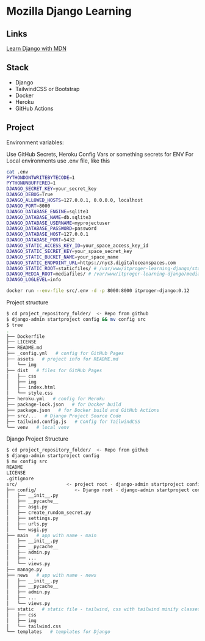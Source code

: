# Mozilla Django Learning

## Links
[Learn Django with MDN](https://developer.mozilla.org/en-US/docs/Learn/Server-side/Django)

## Stack
- Django
- TailwindCSS or Bootstrap
- Docker
- Heroku
- GitHub Actions

## Project

Environment variables:

Use GitHub Secrets, Heroku Config Vars or something secrets for ENV 
For Local environments use .env file, like this
```sh
cat .env
PYTHONDONTWRITEBYTECODE=1
PYTHONUNBUFFERED=1
DJANGO_SECRET_KEY=your_secret_key
DJANGO_DEBUG=True
DJANGO_ALLOWED_HOSTS=127.0.0.1, 0.0.0.0, localhost
DJANGO_PORT=8000
DJANGO_DATABASE_ENGINE=sqlite3
DJANGO_DATABASE_NAME=db.sqlite3
DJANGO_DATABASE_USERNAME=myprojectuser
DJANGO_DATABASE_PASSWORD=password
DJANGO_DATABASE_HOST=127.0.0.1
DJANGO_DATABASE_PORT=5432
DJANGO_STATIC_ACCESS_KEY_ID=your_space_access_key_id
DJANGO_STATIC_SECRET_KEY=your_space_secret_key
DJANGO_STATIC_BUCKET_NAME=your_space_name
DJANGO_STATIC_ENDPOINT_URL=https://nyc3.digitaloceanspaces.com
DJANGO_STATIC_ROOT=staticfiles/ # /var/www/itproger-learning-django/static/
DJANGO_MEDIA_ROOT=mediafiles/ # /var/www/itproger-learning-django/media/
DJANGO_LOGLEVEL=info
```

```sh
docker run --env-file src/.env -d -p 8000:8000 itproger-django:0.12
```

Project structure
```sh
$ cd project_repository_folder/  <- Repo from github
$ django-admin startproject config && mv config src
$ tree
.
├── Dockerfile
├── LICENSE
├── README.md
├── _config.yml   # config for GitHub Pages
├── assets   # project info for README.md 
│   └── img
├── dist   # files for GitHub Pages
│   ├── css
│   ├── img
│   ├── index.html
│   └── style.css
├── heroku.yml   # config for Heroku
├── package-lock.json   # for Docker build
├── package.json   # for Docker build and GitHub Actions
├── src/...   # Django Project Source Code
├── tailwind.config.js   # Config for TailwindCSS
└── venv   # local venv
```


Django Project Structure
```sh
$ cd project_repository_folder/  <- Repo from github
$ django-admin startproject config
$ mv config src
README
LICENSE
.gitignore
src/                  <- project root - django-admin startproject config - and rename to src
├── config/              <- Django root - django-admin startproject config
│   ├── __init__.py
│   ├── __pycache__
│   ├── asgi.py
│   ├── create_rundom_secret.py
│   ├── settings.py
│   ├── urls.py
│   └── wsgi.py
├── main   # app with name - main
│   ├── __init__.py
│   ├── __pycache__
│   ├── admin.py
│   ├── ...
│   └── views.py
├── manage.py
├── news   # app with name - news
│   ├── __init__.py
│   ├── __pycache__
│   ├── admin.py
│   ├── ...
│   └── views.py
├── static   # static file - tailwind, css with tailwind minify classes
│   ├── css
│   ├── img
│   └── tailwind.css
└── templates   # templates for Django
```
